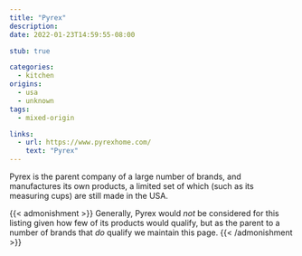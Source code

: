 ```yaml
---
title: "Pyrex"
description:
date: 2022-01-23T14:59:55-08:00

stub: true

categories:
  - kitchen
origins:
  - usa
  - unknown
tags:
  - mixed-origin

links:
  - url: https://www.pyrexhome.com/
    text: "Pyrex"
---
```


Pyrex is the parent company of a large number of brands, and manufactures its
own products, a limited set of which (such as its measuring cups) are still
made in the USA.

{{< admonishment >}}
Generally, Pyrex would _not_ be considered for this listing given how few of its
products would qualify, but as the parent to a number of brands that _do_
qualify we maintain this page.
{{< /admonishment >}}
